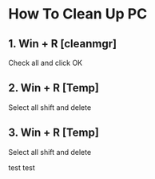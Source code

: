 # How To Clean Up PC

 ## 1. Win + R [cleanmgr]
 Check all and click OK

 ## 2. Win + R [Temp]
 Select all  shift and delete

 ## 3. Win + R [Temp]
 Select all  shift and delete

test test